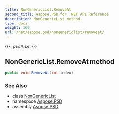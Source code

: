 ```yaml
---
title: NonGenericList.RemoveAt
second_title: Aspose.PSD for .NET API Reference
description: NonGenericList method. 
type: docs
weight: 160
url: /net/aspose.psd/nongenericlist/removeat/
---
```

{{< psd/tize >}}
## NonGenericList.RemoveAt method

```csharp
public void RemoveAt(int index)
```

### See Also

* class [NonGenericList](../)
* namespace [Aspose.PSD](../../nongenericlist/)
* assembly [Aspose.PSD](../../../)


